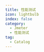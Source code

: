 ```yaml
---
title: 性能测试
icon: lightbulb
index: false
category:
  - Jmeter
  - 性能测试
tag:
  - Catalog
---
```


<Catalog />